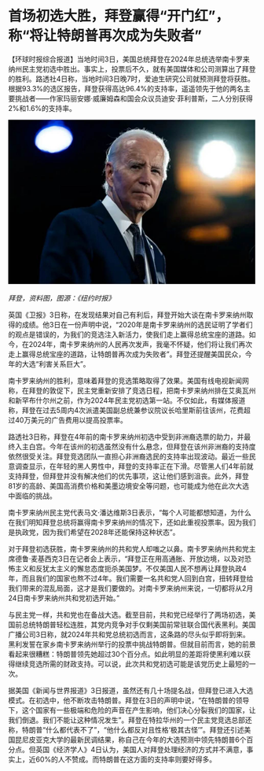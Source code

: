 # 首场初选大胜，拜登赢得“开门红”，称“将让特朗普再次成为失败者”

【环球时报综合报道】当地时间3日，美国总统拜登在2024年总统选举南卡罗来纳州民主党初选中胜出。事实上，投票后不久，就有美国媒体和公司测算出了拜登的胜利。路透社4日称，当地时间3日晚7时，爱迪生研究公司就预测拜登将获胜。根据93.3%的选区报告，拜登获得高达96.4%的支持率，遥遥领先于他的两名主要挑战者——作家玛丽安娜·威廉姆森和国会众议员迪安·菲利普斯，二人分别获得2%和1.6%的支持率。

![6319da154c6f2249df876274de6e3094.jpg](https://raw.githubusercontent.com/qqhsx/qqnews_image/main/2024/02/05/首场初选大胜，拜登赢得“开门红”，称“将让特朗普再次成为失败者”/6319da154c6f2249df876274de6e3094.jpg)

_拜登，资料图，图源：《纽约时报》_

英国《卫报》3日称，在发现结果对自己有利后，拜登开始大谈在南卡罗来纳州取得的成绩。他3日在一份声明中说，“2020年是南卡罗来纳州的选民证明了学者们的观点是错误的，为我们的竞选注入新活力，使我们走上赢得总统宝座的道路。如今，在2024年，南卡罗来纳州的人民再次发声，我毫不怀疑，他们将让我们再次走上赢得总统宝座的道路，让特朗普再次成为失败者”。拜登还提醒美国民众，今年的大选“利害关系巨大”。

南卡罗来纳州的胜利，意味着拜登的竞选策略取得了效果。美国有线电视新闻网称，在拜登的敦促下，民主党重新安排了竞选日程，把南卡罗来纳州排在艾奥瓦州和新罕布什尔州之前，作为2024年民主党初选第一站。不仅如此，有媒体报道称，拜登在过去5周内4次派遣美国副总统兼参议院议长哈里斯前往该州，花费超过40万美元的广告费用以提高投票率。

路透社3日称，拜登在4年前的南卡罗来纳州初选中受到非洲裔选票的助力，并最终入主白宫。今年在该州的初选虽然没有什么悬念，但拜登在该州非洲裔的支持度依然很受关注。拜登竞选团队一直担心非洲裔选民的支持率出现波动。最近一些民意调查显示，在年轻的黑人男性中，拜登的支持率正在下滑。尽管黑人们4年前就支持拜登，但拜登并没有解决他们的优先事项，这让他们感到沮丧。此外，拜登81岁的高龄、美国高消费价格和美墨边境安全等问题，也可能成为他在此次大选中面临的挑战。

南卡罗来纳州民主党代表马文·潘达维斯3日表示，“每个人可能都想知道，为什么在我们明知拜登总统将赢得南卡罗来纳州的情况下，还如此重视投票率。因为我们是执政党，因为我们希望在2028年还能保持这种状态”。

对于拜登初选获胜，南卡罗来纳州的共和党人却嗤之以鼻。南卡罗来纳州共和党主席德鲁·麦基西克3日在记者会上表示，“拜登正在用高通胀、开放边境，以及对恐怖主义和反犹太主义的懈怠态度扼杀美国梦。不仅美国人民不想再让拜登执政4年，而且我们的国家也熬不过4年。我们需要一名共和党人回到白宫，扭转拜登给我们带来的混乱局面，这才是我们要做的。对南卡罗来纳州来说，一切都将从2月24日南卡罗来纳州共和党初选开始。”

与民主党一样，共和党也在备战大选。截至目前，共和党已经举行了两场初选，美国前总统特朗普轻松连胜，其党内竞争对手仅剩美国前常驻联合国代表黑利。美国广播公司3日称，就2024年共和党总统初选而言，这条路的尽头似乎即将到来。黑利发誓在家乡南卡罗来纳州举行的投票中挑战特朗普。但就目前而言，她的前景看起来很糟糕：特朗普领先她超过30个百分点。如此明显的差距将使黑利难以获得继续竞选所需的财政支持。可以说，此次共和党初选可能是该党历史上最短的一次。

据美国《新闻与世界报道》3日报道，虽然还有几十场提名战，但拜登已进入大选模式。在初选中，他不断攻击特朗普。拜登在3日的声明中说，“在特朗普的领导下，这个国家有一些极端和危险的声音在产生影响，他们决心分裂我们的国家，让我们倒退。我们不能让这种情况发生”。拜登在特拉华州的一个民主党竞选总部还称，特朗普“什么都代表不了”，“他什么都反对且性格‘极其古怪’”。拜登还引述美国昆尼皮亚克大学的最新民调结果，称自己在今年的大选预测中领先特朗普6个百分点。但英国《经济学人》4日认为，美国人对拜登处理经济的方式并不满意，事实上，近60%的人不赞成。而特朗普在这方面的支持率则要好得多。

